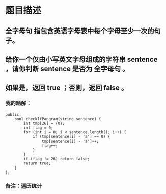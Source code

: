 # 题目描述
## 全字母句 指包含英语字母表中每个字母至少一次的句子。
## 给你一个仅由小写英文字母组成的字符串 sentence ，请你判断 sentence 是否为 全字母句 。
## 如果是，返回 true ；否则，返回 false 。
### 我的题解：
```class Solution {
public:
    bool checkIfPangram(string sentence) {
        int tmp[26] = {0};
        int flag = 0;
        for (int i = 0; i < sentence.length(); i++) {
            if (tmp[sentence[i] - 'a'] == 0) {
                tmp[sentence[i] - 'a']++;
                flag++;
            }
        }
        if (flag != 26) return false;
        return true;
    }
};
```
### **备注**：遍历统计